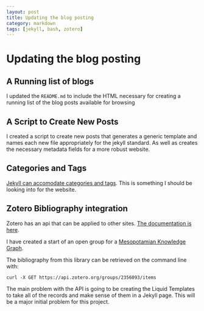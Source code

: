 ```yaml
---
layout: post
title: Updating the blog posting
category: markdown
tags: [jekyll, bash, zotero]
--- 
```


# Updating the blog posting

## A Running list of blogs 

I updated the `README.md` to include the HTML necessary for creating a running
list of the blog posts available for browsing

## A Script to Create New Posts 

I created a script to create new posts that generates a generic template and
names each new file appropriately for the jekyll standard. As well as creates
the necessary metadata fields for a more robust website. 

## Categories and Tags 

[Jekyll can accomodate categories and
tags](https://codinfox.github.io/dev/2015/03/06/use-tags-and-categories-in-your-jekyll-based-github-pages/).
This is something I should be looking into for the website.


## Zotero Bibliography integration

Zotero has an api that can be applied to other sites. [The documentation is
here](https://www.zotero.org/support/dev/web_api/v3/basics). 

I have created a start of an open group for a [Mesopotamian Knowledge
Graph](https://www.zotero.org/groups/2356093/messoptamianknowledgegraph). 

The bibliography from this library can be retrieved on the command line with: 

``` curl -X GET https://api.zotero.org/groups/2356093/items ``` 

The main problem with the API is going to be creating the Liquid Templates to
take all of the records and make sense of them in a Jekyll page. This will be
a major initial problem for this project. 

